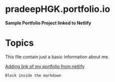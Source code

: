 # pradeepHGK.portfolio.io
**Sample Portfolio Project linked to Netlify**
# Topics 
This file contain just a basic information about me.


[Adding link of my portfolio from netlify](webarvr.pradeephgk.netlify.com)

```My block
Block inside the markdown
```
